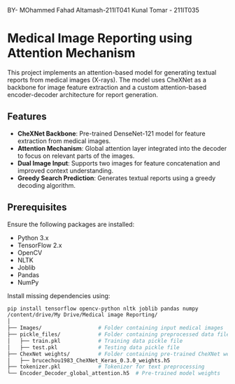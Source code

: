 BY- 	MOhammed Fahad Altamash-211IT041
 Kunal Tomar - 211IT035

# Medical Image Reporting using Attention Mechanism

This project implements an attention-based model for generating textual reports from medical images (X-rays). The model uses CheXNet as a backbone for image feature extraction and a custom attention-based encoder-decoder architecture for report generation.

## Features

- **CheXNet Backbone**: Pre-trained DenseNet-121 model for feature extraction from medical images.
- **Attention Mechanism**: Global attention layer integrated into the decoder to focus on relevant parts of the images.
- **Dual Image Input**: Supports two images for feature concatenation and improved context understanding.
- **Greedy Search Prediction**: Generates textual reports using a greedy decoding algorithm.

## Prerequisites

Ensure the following packages are installed:
- Python 3.x
- TensorFlow 2.x
- OpenCV
- NLTK
- Joblib
- Pandas
- NumPy

Install missing dependencies using:
```bash
pip install tensorflow opencv-python nltk joblib pandas numpy
/content/drive/My Drive/Medical image Reporting/
│
├── Images/                  # Folder containing input medical images
├── pickle_files/            # Folder containing preprocessed data files
│   ├── train.pkl            # Training data pickle file
│   ├── test.pkl             # Testing data pickle file
├── ChexNet weights/         # Folder containing pre-trained CheXNet weights
│   ├── brucechou1983_CheXNet_Keras_0.3.0_weights.h5
├── tokenizer.pkl            # Tokenizer for text preprocessing
└── Encoder_Decoder_global_attention.h5  # Pre-trained model weights
